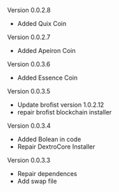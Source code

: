 Version 0.0.2.8
* Added Quix Coin

Version 0.0.2.7
* Added Apeiron Coin

Version 0.0.3.6
* Added Essence Coin

Version 0.0.3.5
* Update brofist version 1.0.2.12
* repair brofist blockchain installer

Version 0.0.3.4
* Added Bolean in code
* Repair DextroCore Installer

Version 0.0.3.3
* Repair dependences
* Add swap file
